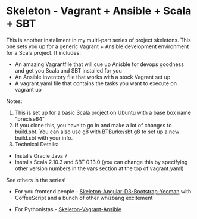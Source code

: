 Skeleton - Vagrant + Ansible + Scala + SBT
===

This is another installment in my multi-part series of project skeletons.  This one sets you up for a generic Vagrant + Ansible development environment for a Scala project.  It includes:

* An amazing Vagrantfile that will cue up Anisble for devops goodness and get you Scala and SBT installed for you
* An Ansible inventory file that works with a stock Vagrant set up
* A vagrant.yaml file that contains the tasks you want to execute on vagrant up

Notes:

1. This is set up for a basic Scala project on Ubuntu with a base box name "precise64"
2. If you clone this, you have to go in and make a lot of changes to build.sbt.  You can also use g8 with BTBurke/sbt.g8 to set up a new build.sbt with your info.
3. Technical Details:
 - Installs Oracle Java 7
 - Installs Scala 2.10.3 and SBT 0.13.0 (you can change this by specifying other version numbers in the vars section at the top of vagrant.yaml)

See others in the series!

* For you frontend people - [Skeleton-Angular-D3-Bootstrap-Yeoman](https://github.com/BTBurke/skeleton-angular-d3-bootstrap-yeoman) with CoffeeScript and a bunch of other whizbang excitement

* For Pythonistas - [Skeleton-Vagrant-Ansible](https://github.com/BTBurke/skeleton-vagrant-ansible)


